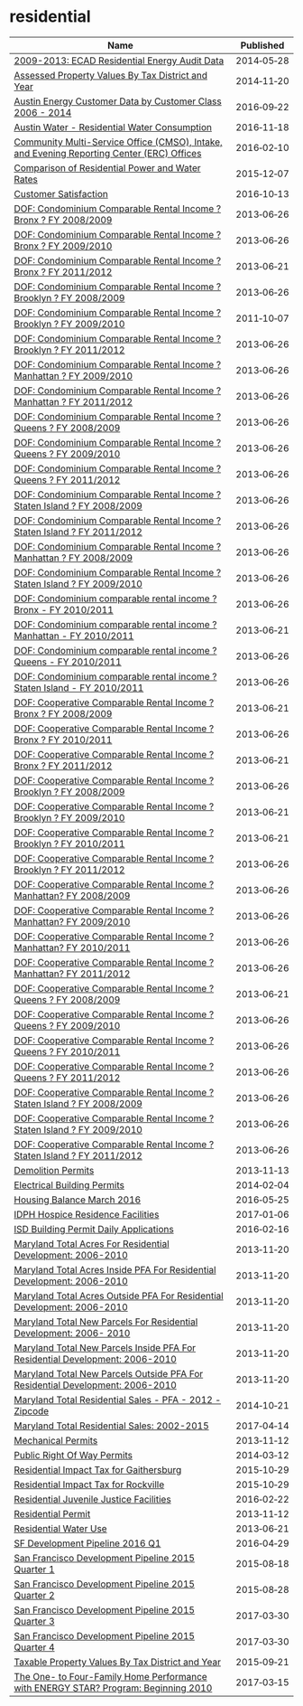 # residential

Name | Published
---- | ---------
[2009-2013: ECAD Residential Energy Audit Data](../datasets/me4f-48mc.md) | 2014&#x2011;05&#x2011;28
[Assessed Property Values By Tax District and Year](../datasets/p8sk-8ig7.md) | 2014&#x2011;11&#x2011;20
[Austin Energy Customer Data by Customer Class 2006 - 2014](../datasets/9xdm-yhmb.md) | 2016&#x2011;09&#x2011;22
[Austin Water - Residential Water Consumption](../datasets/sxk7-7k6z.md) | 2016&#x2011;11&#x2011;18
[Community Multi-Service Office (CMSO), Intake, and Evening Reporting Center (ERC) Offices](../datasets/2vv4-9c5e.md) | 2016&#x2011;02&#x2011;10
[Comparison of Residential Power and Water Rates](../datasets/mnrz-a5vv.md) | 2015&#x2011;12&#x2011;07
[Customer Satisfaction](../datasets/aw6n-x665.md) | 2016&#x2011;10&#x2011;13
[DOF: Condominium Comparable Rental Income ? Bronx ? FY 2008/2009](../datasets/en2c-j6tw.md) | 2013&#x2011;06&#x2011;26
[DOF: Condominium Comparable Rental Income ? Bronx ? FY 2009/2010](../datasets/n2s5-fumm.md) | 2013&#x2011;06&#x2011;26
[DOF: Condominium Comparable Rental Income ? Bronx ? FY 2011/2012](../datasets/3qfc-4tta.md) | 2013&#x2011;06&#x2011;21
[DOF: Condominium Comparable Rental Income ? Brooklyn ? FY 2008/2009](../datasets/rmv8-86p4.md) | 2013&#x2011;06&#x2011;26
[DOF: Condominium Comparable Rental Income ? Brooklyn ? FY 2009/2010](../datasets/w6yt-hctp.md) | 2011&#x2011;10&#x2011;07
[DOF: Condominium Comparable Rental Income ? Brooklyn ? FY 2011/2012](../datasets/bss9-579f.md) | 2013&#x2011;06&#x2011;26
[DOF: Condominium Comparable Rental Income ? Manhattan ? FY 2009/2010](../datasets/ad4c-mphb.md) | 2013&#x2011;06&#x2011;26
[DOF: Condominium Comparable Rental Income ? Manhattan ? FY 2011/2012](../datasets/dvzp-h4k9.md) | 2013&#x2011;06&#x2011;26
[DOF: Condominium Comparable Rental Income ? Queens ? FY 2008/2009](../datasets/m59i-mqex.md) | 2013&#x2011;06&#x2011;26
[DOF: Condominium Comparable Rental Income ? Queens ? FY 2009/2010](../datasets/crbs-vur7.md) | 2013&#x2011;06&#x2011;26
[DOF: Condominium Comparable Rental Income ? Queens ? FY 2011/2012](../datasets/jcih-dj9q.md) | 2013&#x2011;06&#x2011;26
[DOF: Condominium Comparable Rental Income ? Staten Island ? FY 2008/2009](../datasets/cyfw-hfqk.md) | 2013&#x2011;06&#x2011;26
[DOF: Condominium Comparable Rental Income ? Staten Island ? FY 2011/2012](../datasets/tkdy-59zg.md) | 2013&#x2011;06&#x2011;26
[DOF: Condominium Comparable Rental Income ?Manhattan ? FY 2008/2009](../datasets/956m-xy24.md) | 2013&#x2011;06&#x2011;26
[DOF: Condominium Comparable Rental Income ?Staten Island ? FY 2009/2010](../datasets/wv4q-e75v.md) | 2013&#x2011;06&#x2011;26
[DOF: Condominium comparable rental income ? Bronx - FY 2010/2011](../datasets/bawj-6bgn.md) | 2013&#x2011;06&#x2011;26
[DOF: Condominium comparable rental income ? Manhattan - FY 2010/2011](../datasets/ikqj-pyhc.md) | 2013&#x2011;06&#x2011;21
[DOF: Condominium comparable rental income ? Queens - FY 2010/2011](../datasets/s3zn-tf7c.md) | 2013&#x2011;06&#x2011;26
[DOF: Condominium comparable rental income ? Staten Island - FY 2010/2011](../datasets/a5qt-5jpu.md) | 2013&#x2011;06&#x2011;26
[DOF: Cooperative Comparable Rental Income ? Bronx ? FY 2008/2009](../datasets/gahm-hu5h.md) | 2013&#x2011;06&#x2011;21
[DOF: Cooperative Comparable Rental Income ? Bronx ? FY 2010/2011](../datasets/qbce-2kcu.md) | 2013&#x2011;06&#x2011;26
[DOF: Cooperative Comparable Rental Income ? Bronx ? FY 2011/2012](../datasets/yrf7-4wry.md) | 2013&#x2011;06&#x2011;21
[DOF: Cooperative Comparable Rental Income ? Brooklyn ? FY 2008/2009](../datasets/62mr-ukqs.md) | 2013&#x2011;06&#x2011;26
[DOF: Cooperative Comparable Rental Income ? Brooklyn ? FY 2009/2010](../datasets/tyfh-9h2y.md) | 2013&#x2011;06&#x2011;21
[DOF: Cooperative Comparable Rental Income ? Brooklyn ? FY 2010/2011](../datasets/f42p-xqaa.md) | 2013&#x2011;06&#x2011;21
[DOF: Cooperative Comparable Rental Income ? Brooklyn ? FY 2011/2012](../datasets/irhv-jqz7.md) | 2013&#x2011;06&#x2011;26
[DOF: Cooperative Comparable Rental Income ? Manhattan? FY 2008/2009](../datasets/3btx-p4av.md) | 2013&#x2011;06&#x2011;26
[DOF: Cooperative Comparable Rental Income ? Manhattan? FY 2009/2010](../datasets/niy5-4j7q.md) | 2013&#x2011;06&#x2011;26
[DOF: Cooperative Comparable Rental Income ? Manhattan? FY 2010/2011](../datasets/jxyc-rxiv.md) | 2013&#x2011;06&#x2011;26
[DOF: Cooperative Comparable Rental Income ? Manhattan? FY 2011/2012](../datasets/m56g-jpua.md) | 2013&#x2011;06&#x2011;26
[DOF: Cooperative Comparable Rental Income ? Queens ? FY 2008/2009](../datasets/cwg5-cqkm.md) | 2013&#x2011;06&#x2011;21
[DOF: Cooperative Comparable Rental Income ? Queens ? FY 2009/2010](../datasets/ykx2-pdw8.md) | 2013&#x2011;06&#x2011;26
[DOF: Cooperative Comparable Rental Income ? Queens ? FY 2010/2011](../datasets/r4s5-tb2g.md) | 2013&#x2011;06&#x2011;26
[DOF: Cooperative Comparable Rental Income ? Queens ? FY 2011/2012](../datasets/sjpy-4cc9.md) | 2013&#x2011;06&#x2011;26
[DOF: Cooperative Comparable Rental Income ? Staten Island ? FY 2008/2009](../datasets/97iw-vtbx.md) | 2013&#x2011;06&#x2011;26
[DOF: Cooperative Comparable Rental Income ? Staten Island ? FY 2009/2010](../datasets/9sfa-4geq.md) | 2013&#x2011;06&#x2011;26
[DOF: Cooperative Comparable Rental Income ? Staten Island ? FY 2011/2012](../datasets/2zbg-i8fx.md) | 2013&#x2011;06&#x2011;26
[Demolition Permits](../datasets/b6ht-fw3x.md) | 2013&#x2011;11&#x2011;13
[Electrical Building Permits](../datasets/qxie-8qnp.md) | 2014&#x2011;02&#x2011;04
[Housing Balance March 2016](../datasets/8iri-b2sz.md) | 2016&#x2011;05&#x2011;25
[IDPH Hospice Residence Facilities](../datasets/hbcs-x3a5.md) | 2017&#x2011;01&#x2011;06
[ISD Building Permit Daily Applications](../datasets/q3yh-mp87.md) | 2016&#x2011;02&#x2011;16
[Maryland Total Acres For Residential Development: 2006-2010](../datasets/p4s2-mc7r.md) | 2013&#x2011;11&#x2011;20
[Maryland Total Acres Inside PFA For Residential Development: 2006-2010](../datasets/f3qh-wtyk.md) | 2013&#x2011;11&#x2011;20
[Maryland Total Acres Outside PFA For Residential Development: 2006-2010](../datasets/hm86-3au5.md) | 2013&#x2011;11&#x2011;20
[Maryland Total New Parcels For Residential Development: 2006- 2010](../datasets/6umw-84d2.md) | 2013&#x2011;11&#x2011;20
[Maryland Total New Parcels Inside PFA For Residential Development: 2006-2010](../datasets/gbgn-2wu5.md) | 2013&#x2011;11&#x2011;20
[Maryland Total New Parcels Outside PFA For Residential Development: 2006-2010](../datasets/afh5-ag7t.md) | 2013&#x2011;11&#x2011;20
[Maryland Total Residential Sales - PFA - 2012 - Zipcode](../datasets/ag7x-nwtv.md) | 2014&#x2011;10&#x2011;21
[Maryland Total Residential Sales: 2002-2015](../datasets/2vre-ahnq.md) | 2017&#x2011;04&#x2011;14
[Mechanical Permits](../datasets/ih88-a6aa.md) | 2013&#x2011;11&#x2011;12
[Public Right Of Way Permits](../datasets/2b9e-mbxk.md) | 2014&#x2011;03&#x2011;12
[Residential Impact Tax for Gaithersburg](../datasets/qfzq-8jxi.md) | 2015&#x2011;10&#x2011;29
[Residential Impact Tax for Rockville](../datasets/3q4c-igb4.md) | 2015&#x2011;10&#x2011;29
[Residential Juvenile Justice Facilities](../datasets/jn2j-7x6a.md) | 2016&#x2011;02&#x2011;22
[Residential Permit](../datasets/m88u-pqki.md) | 2013&#x2011;11&#x2011;12
[Residential Water Use](../datasets/xqzj-nd8g.md) | 2013&#x2011;06&#x2011;21
[SF Development Pipeline 2016 Q1](../datasets/dtz9-jkjt.md) | 2016&#x2011;04&#x2011;29
[San Francisco Development Pipeline 2015 Quarter 1](../datasets/2cma-9y6y.md) | 2015&#x2011;08&#x2011;18
[San Francisco Development Pipeline 2015 Quarter 2](../datasets/w3e8-bxrm.md) | 2015&#x2011;08&#x2011;28
[San Francisco Development Pipeline 2015 Quarter 3](../datasets/apz9-dh7k.md) | 2017&#x2011;03&#x2011;30
[San Francisco Development Pipeline 2015 Quarter 4](../datasets/ra2x-jzmk.md) | 2017&#x2011;03&#x2011;30
[Taxable Property Values By Tax District and Year](../datasets/ig9g-pba5.md) | 2015&#x2011;09&#x2011;21
[The One- to Four-Family Home Performance with ENERGY STAR? Program: Beginning 2010](../datasets/assk-vu73.md) | 2017&#x2011;03&#x2011;15

